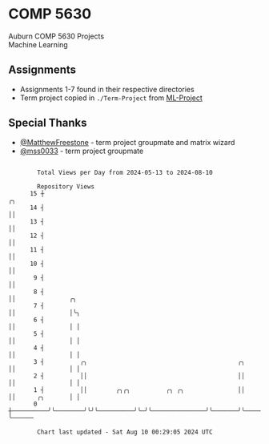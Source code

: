 # COMP 5630
Auburn COMP 5630 Projects  
Machine Learning

## Assignments
- Assignments 1-7 found in their respective directories
- Term project copied in `./Term-Project` from [ML-Project](https://github.com/wumphlett/ML-Project)

## Special Thanks
- [@MatthewFreestone](https://github.com/MatthewFreestone) - term project groupmate and matrix wizard
- [@mss0033](https://github.com/mss0033) - term project groupmate

```

        Total Views per Day from 2024-05-13 to 2024-08-10

        Repository Views
      15 ┼                                                               ╭╮
      14 ┤                                                               ││
      13 ┤                                                               ││
      12 ┤                                                               ││
      11 ┤                                                               ││
      10 ┤                                                               ││
       9 ┤                                                               ││
       8 ┤                                                               ││               ╭╮
       7 ┤                                                               ││               │╰╮
       6 ┤                                                               ││               │ │
       5 ┤                                                               ││               │ │
       4 ┤                                                               ││               │ │
       3 ┤          ╭╮                                          ╭╮       ││               │ │
       2 ┤          ││                                          ││       ││               │ │
       1 ┤          ││        ╭╮╭╮          ╭╮ ╭╮               ││       ││      ╭╮       │ │
       0 ┼──────────╯╰────────╯╰╯╰──────────╯╰─╯╰───────────────╯╰───────╯╰──────╯╰───────╯ ╰──────

        Chart last updated - Sat Aug 10 00:29:05 2024 UTC
        
```
